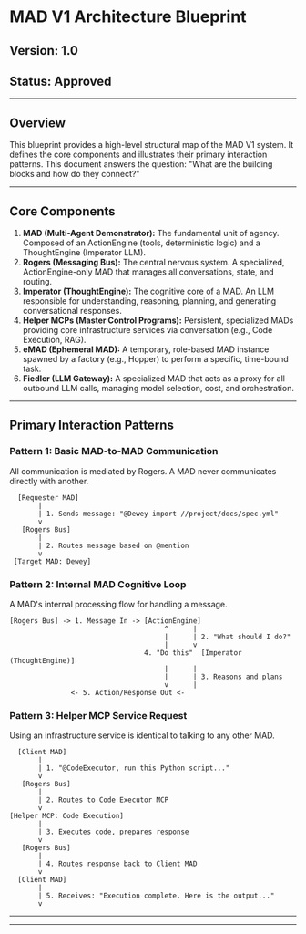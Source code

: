 # MAD V1 Architecture Blueprint

## Version: 1.0
## Status: Approved

---

## Overview

This blueprint provides a high-level structural map of the MAD V1 system. It defines the core components and illustrates their primary interaction patterns. This document answers the question: "What are the building blocks and how do they connect?"

---

## Core Components

1.  **MAD (Multi-Agent Demonstrator):** The fundamental unit of agency. Composed of an ActionEngine (tools, deterministic logic) and a ThoughtEngine (Imperator LLM).
2.  **Rogers (Messaging Bus):** The central nervous system. A specialized, ActionEngine-only MAD that manages all conversations, state, and routing.
3.  **Imperator (ThoughtEngine):** The cognitive core of a MAD. An LLM responsible for understanding, reasoning, planning, and generating conversational responses.
4.  **Helper MCPs (Master Control Programs):** Persistent, specialized MADs providing core infrastructure services via conversation (e.g., Code Execution, RAG).
5.  **eMAD (Ephemeral MAD):** A temporary, role-based MAD instance spawned by a factory (e.g., Hopper) to perform a specific, time-bound task.
6.  **Fiedler (LLM Gateway):** A specialized MAD that acts as a proxy for all outbound LLM calls, managing model selection, cost, and orchestration.

---

## Primary Interaction Patterns

### Pattern 1: Basic MAD-to-MAD Communication

All communication is mediated by Rogers. A MAD never communicates directly with another.

```text
  [Requester MAD]
       |
       | 1. Sends message: "@Dewey import //project/docs/spec.yml"
       v
   [Rogers Bus]
       |
       | 2. Routes message based on @mention
       v
 [Target MAD: Dewey]
```

### Pattern 2: Internal MAD Cognitive Loop

A MAD's internal processing flow for handling a message.

```text
[Rogers Bus] -> 1. Message In -> [ActionEngine]
                                      ^      |
                                      |      | 2. "What should I do?"
                                      |      v
                                 4. "Do this"  [Imperator (ThoughtEngine)]
                                      |      |
                                      |      | 3. Reasons and plans
                                      v      |
               <- 5. Action/Response Out <-
```

### Pattern 3: Helper MCP Service Request

Using an infrastructure service is identical to talking to any other MAD.

```text
  [Client MAD]
       |
       | 1. "@CodeExecutor, run this Python script..."
       v
   [Rogers Bus]
       |
       | 2. Routes to Code Executor MCP
       v
[Helper MCP: Code Execution]
       |
       | 3. Executes code, prepares response
       v
   [Rogers Bus]
       |
       | 4. Routes response back to Client MAD
       v
  [Client MAD]
       |
       | 5. Receives: "Execution complete. Here is the output..."
       v
```

---
---